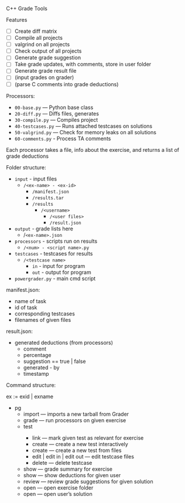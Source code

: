 C++ Grade Tools

Features
- [ ] Create diff matrix
- [ ] Compile all projects
- [ ] valgrind on all projects
- [ ] Check output of all projects
- [ ] Generate grade suggestion
- [ ] Take grade updates, with comments, store in user folder
- [ ] Generate grade result file
- [ ] (input grades on grader)
- [ ] (parse C comments into grade deductions)

Processors:
* `00-base.py` — Python base class
* `20-diff.py` — Diffs files, generates
* `30-compile.py` — Compiles project
* `40-testcases.py` — Runs attached testcases on solutions
* `50-valgrind.py` — Check for memory leaks on all solutions
* `60-comments.py` - Process TA comments

Each processor takes a file, info about the exercise, and returns a list of grade deductions

Folder structure:
* `input` - input files
    * `/<ex-name> - <ex-id>`
        * `/manifest.json`
        * `/results.tar`
        * `/results`
            * `/<username>`
                * `/<user files>`
                * `/result.json`
* `output` - grade lists here
    * /`<ex-name>.json`
* `processors` - scripts run on results
    * `/<num> - <script name>.py`
* `testcases` - testcases for results
    * `/<testcase name>`
        * `in` - input for program
        * `out` - output for program
* `powergrader.py` - main cmd script

manifest.json:
* name of task
* id of task
* corresponding testcases
* filenames of given files

result.json:
* generated deductions (from processors)
    * comment
    * percentage
    * suggestion == true | false
    * generated - by
    * timestamp

Command structure:

ex := exid | exname

* pg
    * import <file> <name> <id> — imports a new tarball from Grader
    * grade <ex> — run processors on given exercise
    * test <testname>
        * link <ex> — mark given test as relevant for exercise
        * create — create a new test interactively
        * create <in> <out> — create a new test from files
        * edit | edit in | edit out — edit testcase files
        * delete — delete testcase
    * show <ex> — grade summary for exercise
    * show <ex> <username> — show deductions for given user
    * review <ex> <username> — review grade suggestions for given solution
    * open <ex> — open exercise folder
    * open <ex> <username> — open user’s solution

